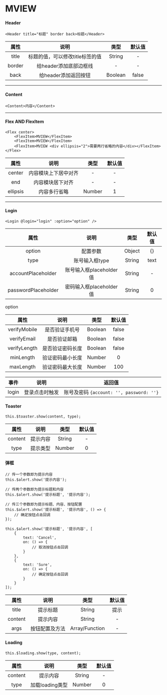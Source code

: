 # MVIEW


#### Header
```
<Header title="标题" border back>标题</Header>
```
| 属性 | 说明 | 类型 | 默认值 |
| :--: | :--: | :--: | :--: |
| title | 标题的值，可以修改title标签的值 | String | - |
| border | 给header添加底部边框线 | - | - |
| back | 给header添加返回按钮 | Boolean | false |

---

#### Content
```
<Content>内容</Content>
```

---

#### Flex AND FlexItem
```
<Flex center>
    <FlexItem>MVIEW</FlexItem>
    <FlexItem>MVIEW</FlexItem>
    <FlexItem>MVIEW <div ellipsis="2">需要两行省略的内容</div></FlexItem>
</Flex>
```
| 属性 | 说明 | 类型 | 默认值 |
| :--: | :--: | :--: | :--: |
| center | 内容模块上下居中对齐 | - | - |
| end | 内容模块居下对齐 | - | - |
| ellipsis | 内容多行省略 | Number | 1 |

---

#### Login
```
<Login @login="login" :option="option" />
```

| 属性 | 说明 | 类型 | 默认值 |
| :--: | :--: | :--: | :--: |
| option | 配置参数 | Object | {} |
| type | 账号输入框type | String | text |
| accountPlaceholder | 账号输入框placeholder值 | String | - |
| passwordPlaceholder | 密码输入框placeholder值 | String | 0 |

option

| 属性 | 说明 | 类型 | 默认值 |
| :--: | :--: | :--: | :--: |
| verifyMobile | 是否验证手机号 | Boolean | false |
| verifyEmail | 是否验证邮箱 | Boolean | false |
| verifyLength | 是否验证密码长度 | Boolean | false |
| minLength | 验证密码最小长度 | Number | 0 |
| maxLength | 验证密码最大长度 | Number | 100 |

| 事件 | 说明 | 返回值 |
| :--: | :--: | :--: |
| login | 登录点击时触发 | 账号及密码 ```{account: '', password: ''}``` |

#### Toaster
```
this.$toaster.show(content, type);
```
| 属性 | 说明 | 类型 | 默认值 |
| :--: | :--: | :--: | :--: |
| content | 提示内容 | String | - |
| type | 提示类型 | Number | 0 |

#### 弹框
```
// 传一个参数即为提示内容
this.$alert.show('提示内容');

// 传两个参数即为提示标题和内容
this.$alert.show('提示标题', '提示内容');

// 传三个参数即为提示标题、内容、按钮配置
this.$alert.show('提示标题', '提示内容', () => {
    // 确定按钮点击回调
});

this.$alert.show('提示标题', '提示内容', [
    {
        text: 'Cancel',
        on: () => {
            // 取消按钮点击回调
        }
    },
    {
        text: 'Sure',
        on: () => {
            // 确定按钮点击回调
        }
    }
]);
```
| 属性 | 说明 | 类型 | 默认值 |
| :--: | :--: | :--: | :--: |
| title | 提示标题 | String | 提示 |
| content | 提示内容 | String | - |
| args | 按钮配置及方法 | Array/Function | - |

#### Loading
```
this.$loading.show(type, content);
```
| 属性 | 说明 | 类型 | 默认值 |
| :--: | :--: | :--: | :--: |
| content | 提示内容 | String | - |
| type | 加载loading类型 | Number | 0 |
